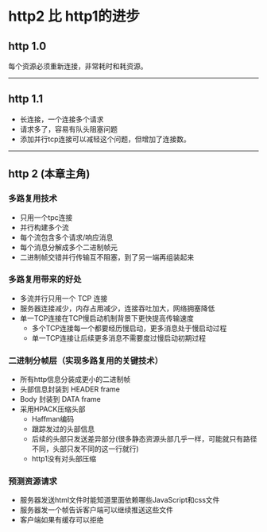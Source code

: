 # http2 比 http1的进步

## http 1.0

每个资源必须重新连接，非常耗时和耗资源。

---

## http 1.1

- 长连接，一个连接多个请求
- 请求多了，容易有队头阻塞问题
- 添加并行tcp连接可以减轻这个问题，但增加了连接数。

---

## http 2 (本章主角)

### 多路复用技术

- 只用一个tpc连接
- 并行构建多个流
- 每个流包含多个请求/响应消息
- 每个消息分解成多个二进制帧元
- 二进制帧交错并行传输互不阻塞，到了另一端再组装起来

### 多路复用带来的好处

- 多流并行只用一个 TCP 连接
- 服务器连接减少，内存占用减少，连接吞吐加大，网络拥塞降低
- 单一TCP连接在TCP慢启动机制背景下更快提高传输速度
  - 多个TCP连接每一个都要经历慢启动，更多消息处于慢启动过程
  - 单一TCP连接让后续更多消息不需要度过慢启动初期过程

### 二进制分帧层（实现多路复用的关键技术）

- 所有http信息分装成更小的二进制帧
- 头部信息封装到 HEADER frame
- Body 封装到 DATA frame
- 采用HPACK压缩头部
  - Haffman编码
  - 跟踪发过的头部信息
  - 后续的头部只发送差异部分(很多静态资源头部几乎一样，可能就只有路径不同，头部只发不同的这一行就行)
  - http1没有对头部压缩

### 预测资源请求

- 服务器发送html文件时能知道里面依赖哪些JavaScript和css文件
- 服务器发一个帧告诉客户端可以继续推送这些文件
- 客户端如果有缓存可以拒绝
